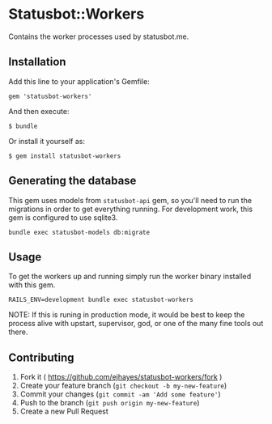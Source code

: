 # Statusbot::Workers

Contains the worker processes used by statusbot.me.

## Installation

Add this line to your application's Gemfile:

    gem 'statusbot-workers'

And then execute:

    $ bundle

Or install it yourself as:

    $ gem install statusbot-workers

## Generating the database

This gem uses models from `statusbot-api` gem, so you'll need to run the migrations in order to get everything running.  For development work, this gem is configured to use sqlite3.

    bundle exec statusbot-models db:migrate

## Usage

To get the workers up and running simply run the worker binary installed with this gem.

    RAILS_ENV=development bundle exec statusbot-workers

NOTE: If this is runing in production mode, it would be best to keep the process alive with upstart, supervisor, god, or one of the many fine tools out there.

## Contributing

1. Fork it ( https://github.com/ejhayes/statusbot-workers/fork )
2. Create your feature branch (`git checkout -b my-new-feature`)
3. Commit your changes (`git commit -am 'Add some feature'`)
4. Push to the branch (`git push origin my-new-feature`)
5. Create a new Pull Request
